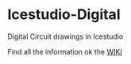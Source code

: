 # Icestudio-Digital
Digital Circuit drawings in Icestudio

Find all the information ok the [WIKI](https://github.com/Obijuan/Icestudio-Digital/wiki)  

